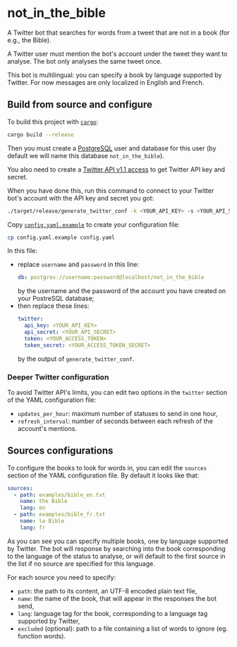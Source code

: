 # not_in_the_bible

A Twitter bot that searches for words from a tweet that are not in a book (for
e.g., the Bible).

A Twitter user must mention the bot's account under the tweet they want to
analyse. The bot only analyses the same tweet once.

This bot is multilingual: you can specify a book by language supported by
Twitter. For now messages are only localized in English and French.

## Build from source and configure

To build this project with [`cargo`](https://doc.rust-lang.org/cargo/):

```bash
cargo build --release
```

Then you must create a [PostgreSQL](https://www.postgresql.org/) user and
database for this user (by default we will name this database
`not_in_the_bible`).

You also need to create a
[Twitter API v1.1 access](https://developer.twitter.com/en/portal/projects-and-apps)
to get Twitter API key and secret.

When you have done this, run this command to connect to your Twitter bot's
account with the API key and secret you got:

```bash
./target/release/generate_twitter_conf -k <YOUR_API_KEY> -s <YOUR_API_SECRET>
```

Copy [`config.yaml.example`](config.yaml.example) to create your configuration
file:

```bash
cp config.yaml.example config.yaml
```

In this file:

- replace `username` and `password` in this line:
  ```yaml
  db: postgres://username:password@localhost/not_in_the_bible
  ```
  by the username and the password of the account you have created on your
  PostreSQL database;
- then replace these lines:
  ```yaml
  twitter:
    api_key: <YOUR_API_KEY>
    api_secret: <YOUR_API_SECRET>
    token: <YOUR_ACCESS_TOKEN>
    token_secret: <YOUR_ACCESS_TOKEN_SECRET>
  ```
  by the output of `generate_twitter_conf`.

### Deeper Twitter configuration

To avoid Twitter API's limits, you can edit two options in the `twitter` section
of the YAML configuration file:

- `updates_per_hour`: maximum number of statuses to send in one hour,
- `refresh_interval`: number of seconds between each refresh of the account's
  mentions.

## Sources configurations

To configure the books to look for words in, you can edit the `sources` section
of the YAML configuration file. By default it looks like that:

```yaml
sources:
  - path: examples/bible_en.txt
    name: the Bible
    lang: en
  - path: examples/bible_fr.txt
    name: la Bible
    lang: fr
```

As you can see you can specify multiple books, one by language supported by
Twitter. The bot will response by searching into the book corresponding to the
language of the status to analyse, or will default to the first source in the
list if no source are specified for this language.

For each source you need to specify:

- `path`: the path to its content, an UTF-8 encoded plain text file,
- `name`: the name of the book, that will appear in the responses the bot send,
- `lang`: language tag for the book, corresponding to a language tag supported
  by Twitter,
- `excluded` (optional): path to a file containing a list of words to ignore
  (eg. function words).
